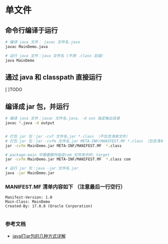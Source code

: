 # 单文件

## 命令行编译于运行

```bash
# 编译 java 文件： javac 文件名.java
javac MainDemo.java

# 运行 java 文件：java 文件名 (不用 .class 后缀）
java MainDemo
```

## 通过 java 和 classpath 直接运行

[ ]TODO

## 编译成 jar 包，并运行

```bash
# 编译 java 文件：javac 文件名.java, -d xxx 指定输出目录
javac *.java -d output


# 打包 jar 包：jar -cvf 文件名.jar *.class （不包含清单文件）
# 打包 jar 包：jar -cvfm 文件名.jar META-INF/MANIFEST.MF *.class （包含清单文件）
jar -cvfm MainDemo.jar META-INF/MANIFEST.MF  *.class

# package-main 中需要额外指定com 文件夹中的，target
jar -cvfm MainDemo.jar META-INF/MANIFEST.MF  *.class com

# 运行 jar 包：java -jar 文件名.jar
java -jar MainDemo.jar
```

### MANIFEST.MF 清单内容如下 （注意最后一行空行）

```
Manifest-Version: 1.0
Main-Class: MainDemo 
Created-By: 17.0.8 (Oracle Corporation)


```

### 参考文档

- [java打jar包的几种方式详解](<https://www.cnblogs.com/mq0036/p/8566427.html>)
